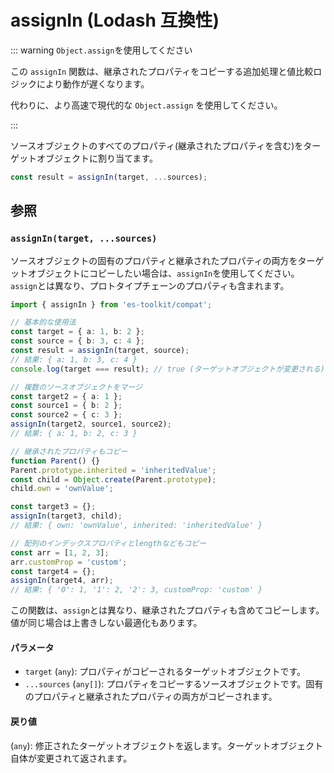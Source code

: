 # assignIn (Lodash 互換性)

::: warning `Object.assign`を使用してください

この `assignIn` 関数は、継承されたプロパティをコピーする追加処理と値比較ロジックにより動作が遅くなります。

代わりに、より高速で現代的な `Object.assign` を使用してください。

:::

ソースオブジェクトのすべてのプロパティ(継承されたプロパティを含む)をターゲットオブジェクトに割り当てます。

```typescript
const result = assignIn(target, ...sources);
```

## 参照

### `assignIn(target, ...sources)`

ソースオブジェクトの固有のプロパティと継承されたプロパティの両方をターゲットオブジェクトにコピーしたい場合は、`assignIn`を使用してください。`assign`とは異なり、プロトタイプチェーンのプロパティも含まれます。

```typescript
import { assignIn } from 'es-toolkit/compat';

// 基本的な使用法
const target = { a: 1, b: 2 };
const source = { b: 3, c: 4 };
const result = assignIn(target, source);
// 結果: { a: 1, b: 3, c: 4 }
console.log(target === result); // true (ターゲットオブジェクトが変更される)

// 複数のソースオブジェクトをマージ
const target2 = { a: 1 };
const source1 = { b: 2 };
const source2 = { c: 3 };
assignIn(target2, source1, source2);
// 結果: { a: 1, b: 2, c: 3 }

// 継承されたプロパティもコピー
function Parent() {}
Parent.prototype.inherited = 'inheritedValue';
const child = Object.create(Parent.prototype);
child.own = 'ownValue';

const target3 = {};
assignIn(target3, child);
// 結果: { own: 'ownValue', inherited: 'inheritedValue' }

// 配列のインデックスプロパティとlengthなどもコピー
const arr = [1, 2, 3];
arr.customProp = 'custom';
const target4 = {};
assignIn(target4, arr);
// 結果: { '0': 1, '1': 2, '2': 3, customProp: 'custom' }
```

この関数は、`assign`とは異なり、継承されたプロパティも含めてコピーします。値が同じ場合は上書きしない最適化もあります。

#### パラメータ

- `target` (`any`): プロパティがコピーされるターゲットオブジェクトです。
- `...sources` (`any[]`): プロパティをコピーするソースオブジェクトです。固有のプロパティと継承されたプロパティの両方がコピーされます。

#### 戻り値

(`any`): 修正されたターゲットオブジェクトを返します。ターゲットオブジェクト自体が変更されて返されます。
